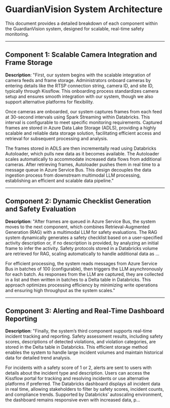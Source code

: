 
# GuardianVision System Architecture

This document provides a detailed breakdown of each component within the GuardianVision system, designed for scalable, real-time safety monitoring.

---

## Component 1: Scalable Camera Integration and Frame Storage

**Description**: "First, our system begins with the scalable integration of camera feeds and frame storage. Administrators onboard cameras by entering details like the RTSP connection string, camera ID, and site ID, typically through Kissflow. This onboarding process standardizes camera setup and ensures smooth integration with our system, though we also support alternative platforms for flexibility.

Once cameras are onboarded, our system captures frames from each feed at 30-second intervals using Spark Streaming within Databricks. This interval is configurable to meet specific monitoring requirements. Captured frames are stored in Azure Data Lake Storage (ADLS), providing a highly scalable and reliable data storage solution, facilitating efficient access and retrieval for subsequent processing and analysis.

The frames stored in ADLS are then incrementally read using Databricks Autoloader, which pulls new data as it becomes available. The Autoloader scales automatically to accommodate increased data flows from additional cameras. After retrieving frames, Autoloader pushes them in real time to a message queue in Azure Service Bus. This design decouples the data ingestion process from downstream multimodal LLM processing, establishing an efficient and scalable data pipeline."

---

## Component 2: Dynamic Checklist Generation and Safety Evaluation

**Description**: "After frames are queued in Azure Service Bus, the system moves to the next component, which combines Retrieval-Augmented Generation (RAG) with a multimodal LLM for safety evaluations. The RAG system dynamically generates a safety checklist based on a user-specified activity description or, if no description is provided, by analyzing an initial frame to infer the activity. Safety protocols stored in a Databricks volume are retrieved for RAG, scaling automatically to handle additional data as ...

For efficient processing, the system reads messages from Azure Service Bus in batches of 100 (configurable), then triggers the LLM asynchronously for each batch. As responses from the LLM are captured, they are collected in a list and then written in batches to a Delta table in Databricks. This approach optimizes processing efficiency by minimizing write operations and ensuring high throughput as the system scales."

---

## Component 3: Alerting and Real-Time Dashboard Reporting

**Description**: "Finally, the system’s third component supports real-time incident tracking and reporting. Safety assessment results, including safety scores, descriptions of detected violations, and violation categories, are stored in the Delta table in Databricks. This efficient storage method enables the system to handle large incident volumes and maintain historical data for detailed trend analysis.

For incidents with a safety score of 1 or 2, alerts are sent to users with details about the incident type and description. Users can access the Kissflow portal for tracking and resolving incidents or use alternative platforms if preferred. The Databricks dashboard displays all incident data in real time, allowing stakeholders to filter by safety scores, incident counts, and compliance trends. Supported by Databricks’ autoscaling environment, the dashboard remains responsive even with increased data, p...

